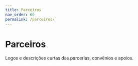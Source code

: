 ```yaml
---
title: Parceiros
nav_order: 60
permalink: /parceiros/
---
```


# Parceiros
Logos e descrições curtas das parcerias, convênios e apoios.
